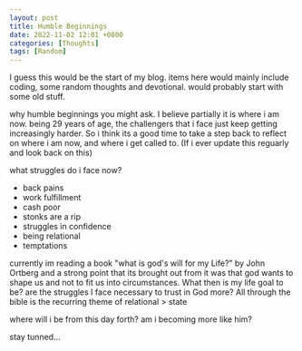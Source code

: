```yaml
---
layout: post
title: Humble Beginnings
date: 2022-11-02 12:01 +0800
categories: [Thoughts]
tags: [Random]
---
```


I guess this would be the start of my blog. items here would mainly include coding, some random thoughts and devotional. would probably start with some old stuff.

why humble beginnings you might ask. I believe partially it is where i am now. being 29 years of age, the challengers that i face just keep getting increasingly harder. So i think its a good time to take a step back to reflect on where i am now, and where i get called to. (If i ever update this reguarly and look back on this)

what struggles do i face now? 
- back pains
- work fulfillment
- cash poor
- stonks are a rip
- struggles in confidence
- being relational
- temptations

currently im reading a book "what is god's will for my Life?" by John Ortberg and a strong point that its brought out from it was that god wants to shape us and not to fit us into circumstances.
What then is my life goal to be? are the struggles I face necessary to trust in God more? All through the bible is the recurring theme of relational > state

where will i be from this day forth? am i becoming more like him?

stay tunned...
